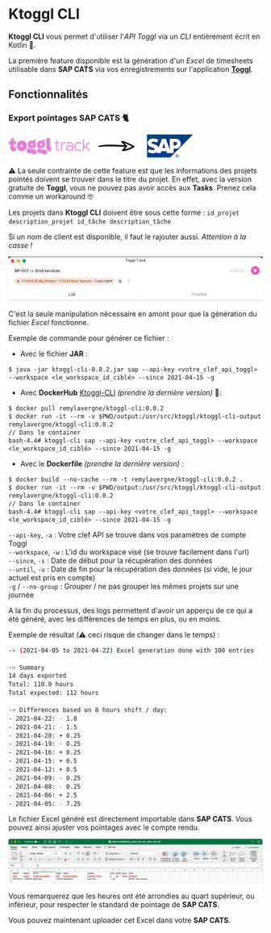 # Ktoggl CLI

**Ktoggl CLI** vous permet d'utiliser l'*API Toggl* via un *CLI* entièrement écrit en Kotlin 🚀.

La première feature disponible est la génération d'un *Excel* de timesheets utilisable dans **SAP CATS** via vos
enregistrements sur l'application [**Toggl**](https://toggl.com/track/toggl-desktop/).

## Fonctionnalités

### Export pointages **SAP CATS** 🐈

![](./readme-resources/toggl-to-sap.png)

⚠️ La seule contrainte de cette feature est que les informations des projets pointés doivent se trouver dans le titre du
projet. En effet, avec la version gratuite de **Toggl**, vous ne pouvez pas avoir accès aux **Tasks**. Prenez cela comme
un workaround 🤓

Les projets dans **Ktoggl CLI** doivent être sous cette
forme : `id_projet description_projet id_tâche description_tâche`

Si un nom de client est disponible, il faut le rajouter aussi. *Attention à la casse !*

![](./readme-resources/project-formating-example.png)

C'est la seule manipulation nécessaire en amont pour que la génération du fichier *Excel* fonctionne.

Exemple de commande pour générer ce fichier :

- Avec le fichier **JAR** :

```shell
$ java -jar ktoggl-cli-0.0.2.jar sap --api-key <votre_clef_api_toggl> --workspace <le_workspace_id_ciblé> --since 2021-04-15 -g
```

- Avec **DockerHub** [Ktoggl-CLI](https://hub.docker.com/r/remylavergne/ktoggl-cli) *(prendre la dernière version)* 🐳:

```shell
$ docker pull remylavergne/ktoggl-cli:0.0.2
$ docker run -it --rm -v $PWD/output:/usr/src/ktoggl/ktoggl-cli-output remylavergne/ktoggl-cli:0.0.2
// Dans le container
bash-4.4# ktoggl-cli sap --api-key <votre_clef_api_toggl> --workspace <le_workspace_id_ciblé> --since 2021-04-15 -g
```

- Avec le **Dockerfile** *(prendre la dernière version)* :

```shell
$ docker build --no-cache --rm -t remylavergne/ktoggl-cli:0.0.2 .
$ docker run -it --rm -v $PWD/output:/usr/src/ktoggl/ktoggl-cli-output remylavergne/ktoggl-cli:0.0.2
// Dans le container
bash-4.4# ktoggl-cli sap --api-key <votre_clef_api_toggl> --workspace <le_workspace_id_ciblé> --since 2021-04-15 -g
```

`--api-key`, `-a` : Votre clef API se trouve dans vos paramètres de compte Toggl <br />
`--workspace`, `-w` : L'id du workspace visé (se trouve facilement dans l'url)<br />
`--since`, `-s` : Date de début pour la récupération des données<br />
`--until`, `-u` : Date de fin pour la récupération des données (si vide, le jour actuel est pris en compte)<br />
`-g` / `--no-group` : Grouper / ne pas grouper les mêmes projets sur une journée<br />

A la fin du processus, des logs permettent d'avoir un apperçu de ce qui a été généré, avec les différences de temps en
plus, ou en moins.

Exemple de résultat (⚠️ ceci risque de changer dans le temps) :

```bash
-> (2021-04-05 to 2021-04-22) Excel generation done with 100 entries

-> Summary
14 days exported
Total: 110.0 hours
Total expected: 112 hours

-> Differences based on 8 hours shift / day:
- 2021-04-22: - 1.0
- 2021-04-21: - 1.5
- 2021-04-20: + 0.25
- 2021-04-19: - 0.25
- 2021-04-16: + 0.25
- 2021-04-15: + 0.5
- 2021-04-12: + 0.5
- 2021-04-09: - 0.25
- 2021-04-08: - 0.25
- 2021-04-06: + 2.5
- 2021-04-05: - 7.25
```

Le fichier Excel généré est directement importable dans **SAP CATS**. Vous pouvez ainsi ajuster vos pointages avec le
compte rendu.

![](./readme-resources/excel-export-example.png)

Vous remarquerez que les heures ont été arrondies au quart supérieur, ou inférieur, pour respecter le standard de
pointage de **SAP CATS**.

Vous pouvez maintenant uploader cet Excel dans votre **SAP CATS**.
